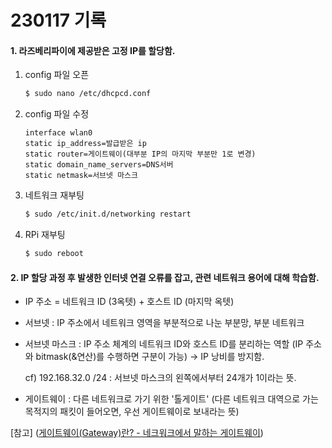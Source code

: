 # 230117 기록

#### 1. 라즈베리파이에 제공받은 고정 IP를 할당함.

1) config 파일 오픈
   
   ```bash
   $ sudo nano /etc/dhcpcd.conf
   ```
2. config 파일 수정
   
   ```vim
   interface wlan0
   static ip_address=발급받은 ip
   static router=게이트웨이(대부분 IP의 마지막 부분만 1로 변경)
   static domain_name_servers=DNS서버
   static netmask=서브넷 마스크
   ```

3. 네트워크 재부팅
   
   ```bash
   $ sudo /etc/init.d/networking restart
   ```

4. RPi 재부팅
   
   ```bash
   $ sudo reboot
   ```

#### 2. IP 할당 과정 후 발생한 인터넷 연결 오류를 잡고, 관련 네트워크 용어에 대해 학습함.

- IP 주소 = 네트워크 ID (3옥텟) + 호스트 ID (마지막 옥텟)

- 서브넷 : IP 주소에서 네트워크 영역을 부분적으로 나눈 부분망, 부분 네트워크

- 서브넷 마스크 : IP 주소 체계의 네트워크 ID와 호스트 ID를 분리하는 역할 (IP 주소와 bitmask(&연산)를 수행하면 구분이 가능) -> IP 낭비를 방지함.
  
  cf) 192.168.32.0 /24 : 서브넷 마스크의 왼쪽에서부터 24개가 1이라는 뜻.

- 게이트웨이 : 다른 네트워크로 가기 위한 '톨게이트' (다른 네트워크 대역으로 가는 목적지의 패킷이 들어오면, 우선 게이트웨이로 보내라는 뜻)

[참고] ([게이트웨이(Gateway)란? - 네크워크에서 말하는 게이트웨이](https://ja-gamma.tistory.com/entry/%EA%B2%8C%EC%9D%B4%ED%8A%B8%EC%9B%A8%EC%9D%B4%EB%9E%80))
